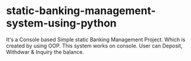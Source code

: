 # static-banking-management-system-using-python
It's a Console based Simple static Banking Management Project. Which is created by using OOP. This system works on console. User can Deposit, Withdwar &amp; Inquiry the balance.
